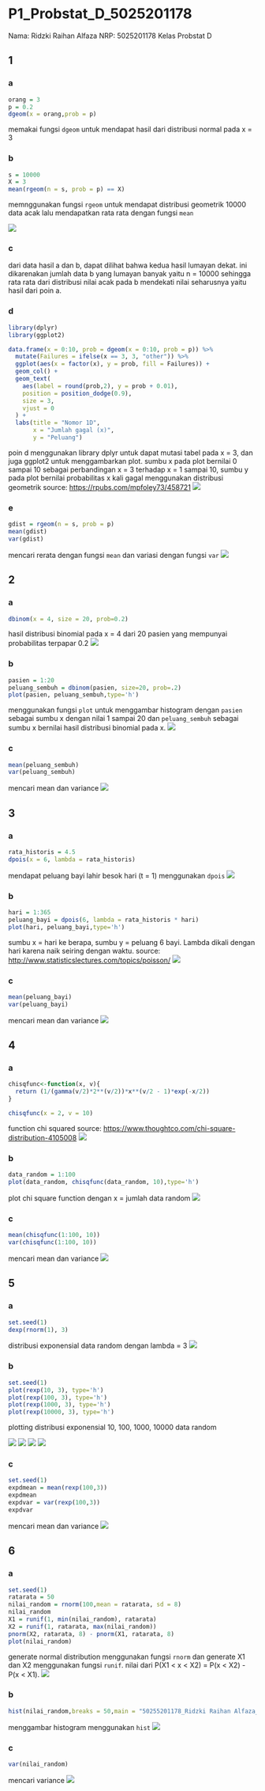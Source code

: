 # P1_Probstat_D_5025201178
Nama: Ridzki Raihan Alfaza
NRP: 5025201178
Kelas Probstat D
## 1
### a
``` r
orang = 3
p = 0.2
dgeom(x = orang,prob = p)
```
memakai fungsi `dgeom` untuk mendapat hasil dari distribusi normal pada x = 3

### b
``` r
s = 10000
X = 3
mean(rgeom(n = s, prob = p) == X)
```
memnggunakan fungsi `rgeom` untuk mendapat distribusi geometrik 10000 data acak lalu mendapatkan rata rata dengan fungsi `mean`

<img src = "sc/1/ab.png">

### c
dari data hasil a dan b, dapat dilihat bahwa kedua hasil lumayan dekat. ini dikarenakan jumlah data b yang lumayan banyak yaitu n = 10000 sehingga rata rata dari distribusi nilai acak pada b mendekati nilai seharusnya yaitu hasil dari poin a.

### d
``` r
library(dplyr)
library(ggplot2)

data.frame(x = 0:10, prob = dgeom(x = 0:10, prob = p)) %>%
  mutate(Failures = ifelse(x == 3, 3, "other")) %>%
  ggplot(aes(x = factor(x), y = prob, fill = Failures)) +
  geom_col() +
  geom_text(
    aes(label = round(prob,2), y = prob + 0.01),
    position = position_dodge(0.9),
    size = 3,
    vjust = 0
  ) +
  labs(title = "Nomor 1D",
       x = "Jumlah gagal (x)",
       y = "Peluang") 
```
poin d menggunakan library dplyr untuk dapat mutasi tabel pada x = 3, dan juga ggplot2 untuk menggambarkan plot. sumbu x pada plot bernilai 0 sampai 10 sebagai perbandingan x = 3 terhadap x = 1 sampai 10, sumbu y pada plot bernilai probabilitas x kali gagal menggunakan distribusi geometrik
source: https://rpubs.com/mpfoley73/458721
<img src = "sc/2/d.png">

### e
``` r
gdist = rgeom(n = s, prob = p)
mean(gdist)
var(gdist)
```
mencari rerata dengan fungsi `mean` dan variasi dengan fungsi `var`
<img src = "sc/1/e.png">

## 2
### a
``` r
dbinom(x = 4, size = 20, prob=0.2)
```
hasil distribusi binomial pada x = 4 dari 20 pasien yang mempunyai probabilitas terpapar 0.2
<img src = "sc/2/a.png">

### b
``` r
pasien = 1:20
peluang_sembuh = dbinom(pasien, size=20, prob=.2)
plot(pasien, peluang_sembuh,type='h')
```
menggunakan fungsi `plot` untuk menggambar histogram dengan `pasien` sebagai sumbu x dengan nilai 1 sampai 20 dan `peluang_sembuh` sebagai sumbu x bernilai hasil distribusi binomial pada x.
<img src = "sc/2/b.png">

### c
``` r
mean(peluang_sembuh)
var(peluang_sembuh)
```
mencari mean dan variance
<img src = "sc/2/c.png">

## 3
### a
``` r
rata_historis = 4.5
dpois(x = 6, lambda = rata_historis)
```
mendapat peluang bayi lahir besok hari (t = 1) menggunakan `dpois`
<img src = "sc/3/a.png">

### b
``` r
hari = 1:365
peluang_bayi = dpois(6, lambda = rata_historis * hari)
plot(hari, peluang_bayi,type='h')
```
sumbu x = hari ke berapa, sumbu y = peluang 6 bayi. Lambda dikali dengan hari karena naik seiring dengan waktu.
source: http://www.statisticslectures.com/topics/poisson/
<img src = "sc/3/b.png">

### c
```r
mean(peluang_bayi)
var(peluang_bayi)
```
mencari mean dan variance
<img src = "sc/3/c.png">

## 4
### a
```r
chisqfunc<-function(x, v){
  return (1/(gamma(v/2)*2**(v/2))*x**(v/2 - 1)*exp(-x/2))
}

chisqfunc(x = 2, v = 10)
```
function chi squared
source: https://www.thoughtco.com/chi-square-distribution-4105008
<img src = "sc/4/a.png">

### b
```r
data_random = 1:100
plot(data_random, chisqfunc(data_random, 10),type='h')
```
plot chi square function dengan x = jumlah data random
<img src = "sc/4/b.png">

### c
```r
mean(chisqfunc(1:100, 10))
var(chisqfunc(1:100, 10))
```
mencari mean dan variance
<img src = "sc/4/c.png">

## 5
### a
```r
set.seed(1)
dexp(rnorm(1), 3)
```
distribusi exponensial data random dengan lambda = 3
<img src = "sc/5/a.png">

### b
```r
set.seed(1)
plot(rexp(10, 3), type='h')
plot(rexp(100, 3), type='h')
plot(rexp(1000, 3), type='h')
plot(rexp(10000, 3), type='h')
```
plotting distribusi exponensial 10, 100, 1000, 10000 data random

<img src = "sc/5/b1.png">
<img src = "sc/5/b2.png">
<img src = "sc/5/b3.png">
<img src = "sc/5/b4.png">

### c
```r
set.seed(1)
expdmean = mean(rexp(100,3))
expdmean
expdvar = var(rexp(100,3))
expdvar
```
mencari mean dan variance
<img src = "sc/5/c.png">

## 6
### a
```r
set.seed(1)
ratarata = 50
nilai_random = rnorm(100,mean = ratarata, sd = 8)
nilai_random
X1 = runif(1, min(nilai_random), ratarata)
X2 = runif(1, ratarata, max(nilai_random))
pnorm(X2, ratarata, 8) - pnorm(X1, ratarata, 8)
plot(nilai_random)
```
generate normal distribution menggunakan fungsi `rnorm` dan generate X1 dan X2 menggunakan fungsi `runif`. nilai dari P(X1 < x < X2) = P(x < X2) - P(x < X1).
<img src = "sc/6/a.png">

### b
```r
hist(nilai_random,breaks = 50,main = "50255201178_Ridzki Raihan Alfaza_Probstat_D_DNhistogram")
```
menggambar histogram menggunakan `hist`
<img src = "sc/6/b.png">

### c
```r
var(nilai_random)
```
mencari variance
<img src = "sc/6/c.png">

